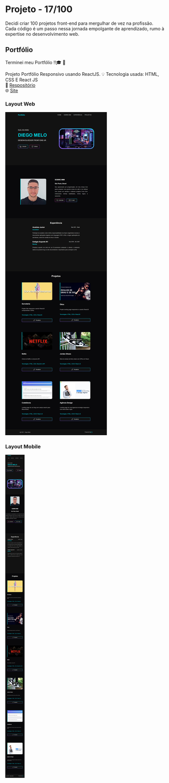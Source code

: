# Projeto - 17/100

Decidi criar 100 projetos front-end para mergulhar de vez na profissão. Cada código é um passo nessa jornada empolgante de aprendizado, rumo à expertise no desenvolvimento web.

## Portfólio

Terminei meu Portfólio !!🎓 🎉 

Projeto Portfólio Responsivo usando ReactJS.
💡 Tecnologia usada: HTML, CSS E React JS <br>
📂 [Respositório](https://github.com/diego105xz/portfolio) <br>
🌐 [Site](https://diego105xz.github.io/portfolio/) <br>

### Layout Web
![WEB](https://github.com/diego105xz/RepositorioImg/blob/main/portfolio2Web.jpg)

### Layout Mobile
![Mobile](https://github.com/diego105xz/RepositorioImg/blob/main/portfolio2Mobile.jpg)
